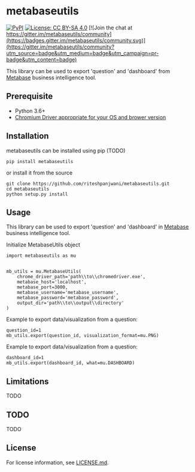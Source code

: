# metabaseutils
[![PyPI](https://img.shields.io/pypi/v/metabaseutils.svg)](https://pypi.python.org/pypi/metabaseutils) [![License: CC BY-SA 4.0](https://img.shields.io/badge/License-CC%20BY--SA%204.0-lightgreen.svg)](https://creativecommons.org/licenses/by-sa/4.0/) [![Join the chat at https://gitter.im/metabaseutils/community](https://badges.gitter.im/metabaseutils/community.svg)](https://gitter.im/metabaseutils/community?utm_source=badge&utm_medium=badge&utm_campaign=pr-badge&utm_content=badge)

This library can be used to export 'question' and 'dashboard' from [Metabase](https://www.metabase.com) business intelligence tool.

## Prerequisite
- Python 3.6+
- [Chromium Driver appropriate for your OS and brower version](https://chromedriver.chromium.org/downloads)

## Installation

metabaseutils can be installed using pip (TODO)

```
pip install metabaseutils
```

or install it from the source

```
git clone https://github.com/riteshpanjwani/metabaseutils.git
cd metabaseutils
python setup.py install
```

## Usage

This library can be used to export 'question' and 'dashboard' in [Metabase](https://www.metabase.com) business intelligence tool.

Initialize MetabaseUtils object

```
import metabaseutils as mu


mb_utils = mu.MetabaseUtils(
    chrome_driver_path='path\\to\\chromedriver.exe',
    metabase_host='localhost',
    metabase_port=3000,
    metabase_username='metabase_username',
    metabase_password='metabase_password',
    output_dir='path\\to\\output\\directory'
)

```

Example to export data/visualization from a question:

```
question_id=1
mb_utils.export(question_id, visualization_format=mu.PNG)

```

Example to export data/visualization from a question:

```
dashboard_id=1
mb_utils.export(dashboard_id, what=mu.DASHBOARD)

```

## Limitations

TODO

## TODO

TODO

## License
For license information, see [LICENSE.md](LICENSE.md).
